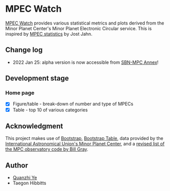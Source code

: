 # MPEC Watch

[MPEC Watch](https://sbnmpc.astro.umd.edu/mpecwatch/index.html) provides various statistical metrics and plots derived from the Minor Planet Center's Minor Planet Electronic Circular service. This is inspired by [MPEC statistics](http://mpec.jostjahn.de) by Jost Jahn.

## Change log

* 2022 Jan 25: alpha version is now accessible from [SBN-MPC Annex](https://sbnmpc.astro.umd.edu)!

## Development stage

### Home page

- [x] Figure/table - break-down of number and type of MPECs
- [x] Table - top 10 of various categories

## Acknowledgment

This project makes use of [Bootstrap](https://getbootstrap.com/), [Bootstrap Table](https://bootstrap-table.com/), data provided by the [International Astronomical Union's Minor Planet Center](https://minorplanetcenter.net/), and a [revised list of the MPC observatory code by Bill Gray](https://www.projectpluto.com/mpc_stat.htm).

## Author

* [Quanzhi Ye](https://www.astro.umd.edu/~qye/)
* Taegon Hibbitts
